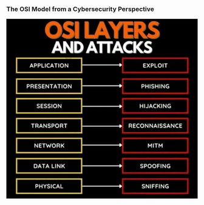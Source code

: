 ### The OSI Model from a Cybersecurity Perspective

<img src="osi-model-from-a-cybersecurity-prespective.png">
